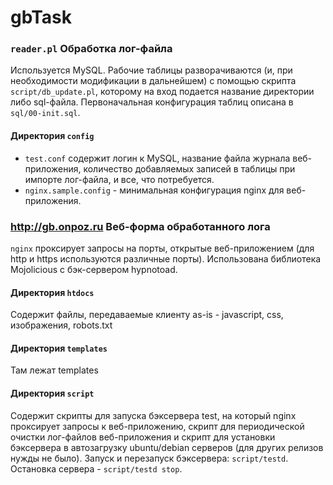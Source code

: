 # gbTask
### `reader.pl` Обработка лог-файла
Используется MySQL. Рабочие таблицы разворачиваются (и, при необходимости модификации в дальнейшем) с помощью скрипта `script/db_update.pl`, которому на вход подается название директории либо sql-файла. Первоначальная конфигурация таблиц описана в `sql/00-init.sql`.

#### Директория `config`
+ `test.conf` содержит логин к MySQL, название файла журнала веб-приложения, количество добавляемых записей в таблицы при импорте лог-файла, и все, что потребуется.
+ `nginx.sample.config` - минимальная конфигурация nginx для веб-приложения.
### <http://gb.onpoz.ru> Веб-форма обработанного лога
`nginx` проксирует запросы на порты, открытые веб-приложением (для http и https используются различные порты). Использована библиотека Mojolicious с бэк-сервером hypnotoad.
#### Директория `htdocs`
Содержит файлы, передаваемые клиенту as-is - javascript, css, изображения, robots.txt 
#### Директория `templates`
Там лежат templates
#### Директория `script`
Содержит скрипты для запуска бэксервера test, на который nginx проксирует запросы к веб-приложению, скрипт для периодической очистки лог-файлов веб-приложения и скрипт для установки бэксервера в автозагрузку ubuntu/debian серверов (для других релизов нужды не было). Запуск и перезапуск бэксервера: `script/testd`. Остановка сервера - `script/testd stop`.
